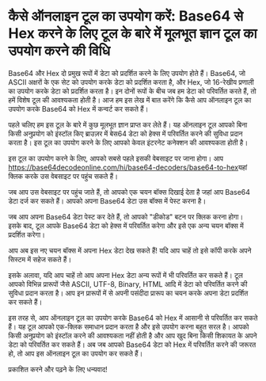 कैसे ऑनलाइन टूल का उपयोग करें: Base64 से Hex करने के लिए टूल के बारे में मूलभूत ज्ञान टूल का उपयोग करने की विधि
===============================================================================================================

Base64 और Hex दो प्रमुख रूपों में डेटा को प्रदर्शित करने के लिए उपयोग होते हैं। Base64, जो ASCII अक्षरों के एक सेट को उपयोग करके डेटा को प्रदर्शित करता है, और Hex, जो 16-रेखीय प्रणाली का उपयोग करके डेटा को प्रदर्शित करता है। इन दोनों रूपों के बीच जब हम डेटा को परिवर्तित करते हैं, तो हमें विशेष टूल की आवश्यकता होती है। आज हम इस लेख में बात करेंगे कि कैसे आप ऑनलाइन टूल का उपयोग करके Base64 को Hex में कन्वर्ट कर सकते हैं।

पहले चलिए हम इस टूल के बारे में कुछ मूलभूत ज्ञान प्राप्त कर लेते हैं। यह ऑनलाइन टूल आपको बिना किसी अनुप्रयोग को इंस्टॉल किए ब्राउज़र में बेस64 डेटा को हेक्स में परिवर्तित करने की सुविधा प्रदान करता है। इस टूल का उपयोग करने के लिए आपको केवल इंटरनेट कनेक्शन की आवश्यकता होती है।

इस टूल का उपयोग करने के लिए, आपको सबसे पहले इसकी वेबसाइट पर जाना होगा। आप <https://base64decodeonline.com/hi/base64-decoders/base64-to-hex>यहां क्लिक करके उस वेबसाइट पर पहुंच सकते हैं।

जब आप उस वेबसाइट पर पहुंच जाते हैं, तो आपको एक चयन बॉक्स दिखाई देता है जहां आप Base64 डेटा दर्ज कर सकते हैं। आपको अपना Base64 डेटा उस बॉक्स में पेस्ट करना है।

जब आप अपना Base64 डेटा पेस्ट कर देते हैं, तो आपको "डीकोड" बटन पर क्लिक करना होगा। इसके बाद, टूल आपके Base64 डेटा को हेक्स में परिवर्तित करेगा और इसे एक अन्य चयन बॉक्स में प्रदर्शित करेगा।

आप अब इस नए चयन बॉक्स में अपना Hex डेटा देख सकते हैं! यदि आप चाहें तो इसे कॉपी करके अपने सिस्टम में सहेज सकते हैं।

इसके अलावा, यदि आप चाहें तो आप अपना Hex डेटा अन्य रूपों में भी परिवर्तित कर सकते हैं। टूल आपको विभिन्न प्रारूपों जैसे ASCII, UTF-8, Binary, HTML आदि में डेटा को परिवर्तित करने की सुविधा प्रदान करता है। आप इन प्रारूपों में से अपनी पसंदीदा प्रारूप का चयन करके अपना डेटा प्रदर्शित कर सकते हैं।

इस तरह से, आप ऑनलाइन टूल का उपयोग करके Base64 को Hex में आसानी से परिवर्तित कर सकते हैं। यह टूल आपको एक-क्लिक समाधान प्रदान करता है और इसे उपयोग करना बहुत सरल है। आपको किसी अनुप्रयोग को इंस्टॉल करने की आवश्यकता नहीं होती है और आप खुद बिना किसी शिकायत के अपने डेटा को परिवर्तित कर सकते हैं। अब जब आपको Base64 डेटा को Hex में परिवर्तित करने की जरूरत हो, तो आप इस ऑनलाइन टूल का उपयोग कर सकते हैं।

प्रकाशित करने और पढ़ने के लिए धन्यवाद!